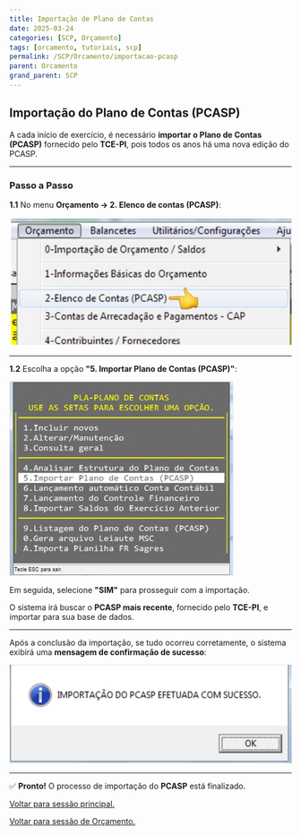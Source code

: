 ```yaml
---
title: Importação de Plano de Contas
date: 2025-03-24
categories: [SCP, Orçamento]
tags: [orcamento, tutoriais, scp]
permalink: /SCP/Orcamento/importacao-pcasp
parent: Orcamento
grand_parent: SCP
---
```


## Importação do Plano de Contas (PCASP)

A cada início de exercício, é necessário **importar o Plano de Contas (PCASP)** fornecido pelo **TCE-PI**, pois todos os anos há uma nova edição do PCASP.

---

### Passo a Passo

**1.1** No menu **Orçamento → 2. Elenco de contas (PCASP)**:

![Menu Elenco de Contas (PCASP)](/assets/img/scp/orcamento/import-pcasp1.png)

---

**1.2** Escolha a opção **"5. Importar Plano de Contas (PCASP)"**:

![Opção Importar PCASP](/assets/img/scp/orcamento/import-pcasp2.jpeg)

Em seguida, selecione **"SIM"** para prosseguir com a importação.

O sistema irá buscar o **PCASP mais recente**, fornecido pelo **TCE-PI**, e importar para sua base de dados.

---

Após a conclusão da importação, se tudo ocorreu corretamente, o sistema exibirá uma **mensagem de confirmação de sucesso**:

![PCASP importado com sucesso](/assets/img/scp/orcamento/import-pcasp3.png)

---

✅ **Pronto!** O processo de importação do **PCASP** está finalizado.

[Voltar para sessão principal.](/SCP)

[Voltar para sessão de Orçamento.](/SCP/Orcamento)